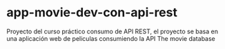 # app-movie-dev-con-api-rest
Proyecto del curso práctico consumo de API REST, el proyecto se basa en una aplicación web de peliculas consumiendo la API The movie database
